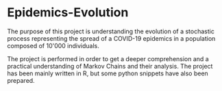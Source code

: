 # Epidemics-Evolution
The purpose of this project is understanding the evolution of a stochastic process representing the spread of a COVID-19 epidemics in a population composed of 10'000 individuals.

The project is performed in order to get a deeper comprehension and a practical understanding of Markov Chains and their analysis.
The project has been mainly written in R, but some python snippets have also been prepared.
